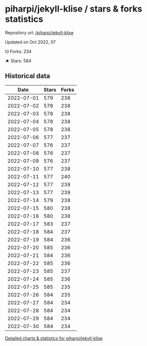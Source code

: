 # piharpi/jekyll-klise / stars & forks statistics

Repository url: [/piharpi/jekyll-klise](https://github.com/piharpi/jekyll-klise)

Updated on Oct 2022, 07

☋ Forks: 234

★ Stars: 584

## Historical data
| Date | Stars | Forks |
|------|-------|-------|
| 2022-07-01 | 579 | 238 | 
| 2022-07-02 | 578 | 238 | 
| 2022-07-03 | 578 | 238 | 
| 2022-07-04 | 578 | 238 | 
| 2022-07-05 | 578 | 238 | 
| 2022-07-06 | 577 | 237 | 
| 2022-07-07 | 576 | 237 | 
| 2022-07-08 | 576 | 237 | 
| 2022-07-09 | 576 | 237 | 
| 2022-07-10 | 577 | 238 | 
| 2022-07-11 | 577 | 240 | 
| 2022-07-12 | 577 | 239 | 
| 2022-07-13 | 577 | 239 | 
| 2022-07-14 | 579 | 238 | 
| 2022-07-15 | 580 | 238 | 
| 2022-07-16 | 580 | 238 | 
| 2022-07-17 | 583 | 237 | 
| 2022-07-18 | 584 | 237 | 
| 2022-07-19 | 584 | 236 | 
| 2022-07-20 | 585 | 236 | 
| 2022-07-21 | 584 | 236 | 
| 2022-07-22 | 585 | 236 | 
| 2022-07-23 | 585 | 237 | 
| 2022-07-24 | 585 | 236 | 
| 2022-07-25 | 585 | 235 | 
| 2022-07-26 | 584 | 235 | 
| 2022-07-27 | 584 | 234 | 
| 2022-07-28 | 584 | 234 | 
| 2022-07-29 | 584 | 234 | 
| 2022-07-30 | 584 | 234 | 


[Detailed charts & statistics for piharpi/jekyll-klise](https://reviewgithub.com/rep/piharpi/jekyll-klise)
